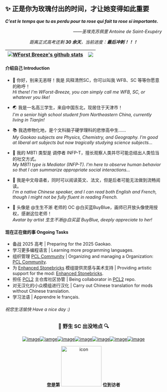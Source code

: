 <!--
你好，欢迎来到 WForst Breeze 的个人主页！
这个主页参考了 GitHub 原生的 profile 呈现形式，同时加了一些其他的内容来充实！
事实上，这个主页并不华丽，但是或许已经可以呈现大部分的个人信息啦……

如果你愿意的话，可以将这个文件作为你个人主页的模板来使用，如果和我说了我会去捧场！

再一次，sincerely，祝您生活愉快。
-->

## ✨ 正是你为玫瑰付出的时间，才让她变得如此重要
***C’est le temps que tu as perdu pour ta rose qui fait ta rose si importante.***

<div align="right">

*——圣埃克苏佩里 Antoine de Saint-Exupéry*
</div>

<div align="middle">

_距离正式高考还剩 **30 余天**，当前进度：**最后冲刺！！！**_
</div>

  <!---README Stats--->
  <!---鬼知道为什么这破玩意老是坏，蒸的服辣！！--->
| <a href="https://github.com/anuraghazra/github-readme-stats"><img align="center" src="https://github-readme-stats.vercel.app/api?username=WForst-Breeze&show_icons=true&include_all_commits=true&theme=buefy&hide_border=true&count_private=true" alt="WForst Breeze's github stats" /></a> | <a href="https://github.com/anuraghazra/github-readme-stats"><img align="center" src="https://github-readme-stats.vercel.app/api/top-langs/?username=WForst-Breeze&layout=compact&theme=buefy&hide_border=true" /></a> |
| ------------- | ------------- |

#### 介绍自己 Introduction

- 💬 你好，别来无恙呀！我是 风释清然SC，你可以叫我 WFB、SC 等等你愿意的称呼！  
*Hi there! I'm WForst-Breeze, you can simply call me WFB, SC, or whatever you like!*

- 🌏 我是一名高三学生，来自中国东北，现居住于天津市！  
*I'm a senior high school student from Northeastern China, currently living in Tianjin!*

- 📚 我选修物化地，是个文科脑子硬学理科的悲惨高中生……  
*My Gaokao subjects are Physics, Chemistry, and Geography. I’m good at liberal art subjects but now tragically studying science subjects…*

- 🧝‍ 我的 MBTI 类型是 调停者 INFP-T，擅长观察人类并尽可能总结出人类恰当的社交方式。  
*My MBTI type is Mediator (INFP-T). I'm here to observe human behavior so that I can summarize appropriate social interactions...*

- 📰 我是中文母语者，同时可以阅读英文、法文，但是后者可能无法做到流畅阅读。  
*I'm a native Chinese speaker, and I can read both English and French, though I might not be fully fluent in reading French.*

- 🎨 头像是 @生生不淅 老师的 OC @白买蓝BuyBlue，画师已开放头像使用授权，感谢这位老师！  
*Avatar by artist 生生不淅@白买蓝 BuyBlue, deeply appreciate to her!*

#### 现在正在做的事 Ongoing Tasks
- 备战 2025 高考 | Preparing for the 2025 Gaokao.
- 学习更多编程语言 | Learning more programming languages.
- 组织管理 [PCL Community](https://github.com/PCL-Community) | Organizing and managing a Organization: [PCL Community](https://github.com/PCL-Community).
- 为 [Enhanced Stonebricks](https://github.com/RS-WFB/Enhanced-Stonebricks) 模组提供灵感与美术支持 | Providing artistic support for the mod: [Enhanced Stonebricks](https://github.com/RS-WFB/Enhanced-Stonebricks).
- 担任 [PCL2](https://github.com/Hex-Dragon/PCL2) 主仓库社区协管 | Being collaborator in [PCL2](https://github.com/Hex-Dragon/PCL2) repo.
- 对无汉化的小众模组进行汉化 | Carry out Chinese translation for mods without Chinese translation.
- 学习法语 | Apprendre le français.

###### 祝您生活愉快 Have a nice day :)
  <!---自2023.1.12开始统计的页面访问数量--->
  <!---已弃用![Page Views Count](https://badges.toozhao.com/badges/01GPHXFCCQ0WANPJ2B5Q8MGJG5/blue.svg)  --->
<div align="center">

### 🔎 野生 SC 出没地点 🔍
  <!---相关链接--->
[![image](https://img.shields.io/badge/-BiliBili-fb7299?style=for-the-badge)](https://space.bilibili.com/506713078 "跳转 Bilibili 个人主页")[![iamge](https://img.shields.io/badge/-AFDian-946ce6?style=for-the-badge)](https://afdian.net/a/Bailey_Z "跳转 爱发电创作者页面")[![image](https://img.shields.io/badge/-Twitter-1D9BF0?style=for-the-badge)](https://twitter.com/RbreezeQ "跳转 Twitter 个人资料")[![image](https://img.shields.io/badge/-Email-1074BE?style=for-the-badge)](mailto:sxcmxgst3319@hotmail.com "向我发送邮件")[![image](https://img.shields.io/badge/-Steam-171A21?style=for-the-badge)](https://steamcommunity.com/id/WForst_B "跳转 Steam 个人资料")[![image](https://img.shields.io/badge/-Wikipedia-f4f4f4?style=for-the-badge)](https://zh.wikipedia.org/wiki/User:WForstQing "跳转 Wikipedia 用户页")[![image](https://img.shields.io/badge/-Buy%20Me%20A%20Coffee-ffdd00?style=for-the-badge)](https://www.buymeacoffee.com/WForstB "跳转 Buy me a coffee 个人资料")  
  <!---访问次数统计--->
**您是第** <img src="https://profile-counter.glitch.me/WForst_Breeze/count.svg" alt="icon" width="130px"> **位到访者**  
</div>

  <!--弃用
<details>
<summary>更多信息... What's more...</summary>
  <div align="center">
   
  <!---这些统计信息我超爱！来自 https://metrics.lecoq.io/ ，不过可惜风格不统一，就先折叠了--->
  <!--Update 20230503: 网站寄了，爆 526 错误了-->
<!--![Metrics](https://metrics.lecoq.io/WForst-Breeze?template=classic&repositories.forks=true&reactions=1&achievements=1&traffic=1&discussions=1&base=header%2C%20activity%2C%20community%2C%20repositories%2C%20metadata&base.indepth=false&base.hireable=false&base.skip=false&reactions=false&reactions.limit=200&reactions.limit.issues=100&reactions.limit.discussions=100&reactions.limit.discussions.comments=100&reactions.days=0&reactions.display=absolute&discussions=false&discussions.categories=true&discussions.categories.limit=0&achievements=false&achievements.threshold=C&achievements.secrets=true&achievements.display=detailed&achievements.limit=0&traffic=false&config.timezone=Asia%2FShanghai&config.display=large)-->
<!--<img src="https://github.com/WForst-Breeze/WForst-Breeze/assets/110760354/f284be7c-e4a3-495f-b5fb-020ec32f5556" alt="200discusions" width="750px">
-->
   </div>
</details>
